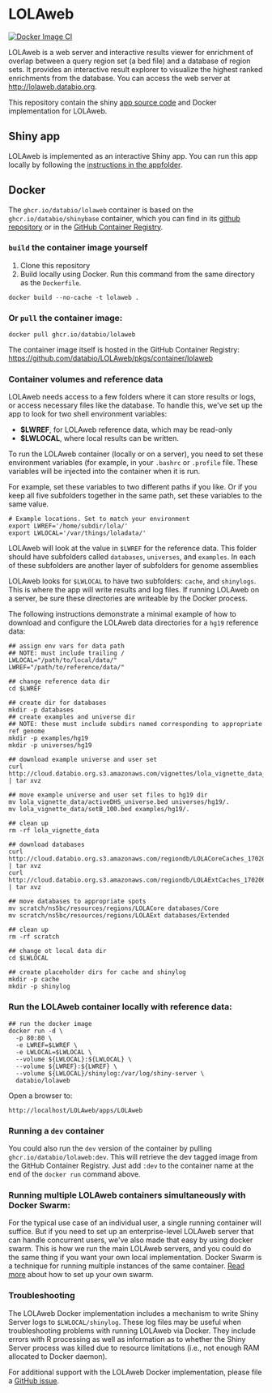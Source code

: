 # LOLAweb

[![Docker Image CI](https://github.com/databio/LOLAweb/actions/workflows/build.yml/badge.svg?branch=dev)](https://github.com/databio/LOLAweb/actions/workflows/build.yml)

LOLAweb is a web server and interactive results viewer for enrichment of overlap between a query region set (a bed file) and a database of region sets. It provides an interactive result explorer to visualize the highest ranked enrichments from the database. You can access the web server at <http://lolaweb.databio.org>.

This repository contain the shiny [app source code](apps/LOLAweb/) and Docker implementation for LOLAweb. 

## Shiny app

LOLAweb is implemented as an interactive Shiny app. You can run this app locally by following the [instructions in the appfolder](apps/LOLAweb/).

## Docker

The `ghcr.io/databio/lolaweb` container is based on the `ghcr.io/databio/shinybase` container, which you can find in its [github repository](https://github.com/databio/shinyBase) or in the [GitHub Container Registry](https://github.com/databio/shinyBase/pkgs/container/shinybase).

### `build` the container image yourself

1. Clone this repository
2. Build locally using Docker. Run this command from the same directory as the `Dockerfile`.

```docker build --no-cache -t lolaweb .```


### Or `pull` the container image:

```docker pull ghcr.io/databio/lolaweb```

The container image itself is hosted in the GitHub Container Registry: https://github.com/databio/LOLAweb/pkgs/container/lolaweb

### Container volumes and reference data

LOLAweb needs access to a few folders where it can store results or logs, or access necessary files like the database. To handle this, we've set up the app to look for two shell environment variables:

* **$LWREF**, for LOLAweb reference data, which may be read-only
* **$LWLOCAL**, where local results can be written.

To run the LOLAweb container (locally or on a server), you need to set these environment variables (for example, in your `.bashrc` or `.profile` file. These variables will be injected into the container when it is run.

For example, set these variables to two different paths if you like. Or if you keep all five subfolders together in the same path, set these variables to the same value.

```
# Example locations. Set to match your environment
export LWREF='/home/subdir/lola/'
export LWLOCAL='/var/things/loladata/'
```

LOLAweb will look at the value in `$LWREF` for the reference data. This folder should have subfolders called `databases`, `universes`, and `examples`. In each of these subfolders are another layer of subfolders for genome assemblies
 
LOLAweb looks for `$LWLOCAL` to have two subfolders: `cache`, and `shinylogs`. This is where the app will write results and log files. If running LOLAweb on a server, be sure these directories are writeable by the Docker process.

The following instructions demonstrate a minimal example of how to download and configure the LOLAweb data directories for a `hg19` reference data:

```
## assign env vars for data path
## NOTE: must include trailing /
LWLOCAL="/path/to/local/data/"
LWREF="/path/to/reference/data/"

## change reference data dir
cd $LWREF

## create dir for databases
mkdir -p databases
## create examples and universe dir
## NOTE: these must include subdirs named corresponding to appropriate ref genome
mkdir -p examples/hg19
mkdir -p universes/hg19

## download example universe and user set
curl http://cloud.databio.org.s3.amazonaws.com/vignettes/lola_vignette_data_150505.tgz | tar xvz

## move example universe and user set files to hg19 dir
mv lola_vignette_data/activeDHS_universe.bed universes/hg19/.
mv lola_vignette_data/setB_100.bed examples/hg19/.

## clean up
rm -rf lola_vignette_data

## download databases
curl http://cloud.databio.org.s3.amazonaws.com/regiondb/LOLACoreCaches_170206.tgz | tar xvz
curl http://cloud.databio.org.s3.amazonaws.com/regiondb/LOLAExtCaches_170206.tgz | tar xvz

## move databases to appropriate spots
mv scratch/ns5bc/resources/regions/LOLACore databases/Core
mv scratch/ns5bc/resources/regions/LOLAExt databases/Extended

## clean up
rm -rf scratch

## change ot local data dir
cd $LWLOCAL

## create placeholder dirs for cache and shinylog
mkdir -p cache
mkdir -p shinylog
```

### Run the LOLAweb container locally with reference data:

```
## run the docker image
docker run -d \
  -p 80:80 \
  -e LWREF=$LWREF \
  -e LWLOCAL=$LWLOCAL \
  --volume ${LWLOCAL}:${LWLOCAL} \
  --volume ${LWREF}:${LWREF} \
  --volume ${LWLOCAL}/shinylog:/var/log/shiny-server \
  databio/lolaweb
```

Open a browser to:
```
http://localhost/LOLAweb/apps/LOLAweb
```

### Running a `dev` container

You could also run the `dev` version of the container by pulling `ghcr.io/databio/lolaweb:dev`. This will retrieve the dev tagged image from the GitHub Container Registry. Just add `:dev` to the container name at the end of the `docker run` command above.

### Running multiple LOLAweb containers simultaneously with Docker Swarm:

For the typical use case of an individual user, a single running container will suffice. But if you need to set up an enterprise-level LOLAweb server that can handle concurrent users, we've also made that easy by using docker swarm. This is how we run the main LOLAweb servers, and you could do the same thing if you want your own local implementation. Docker Swarm is a technique for running multiple instances of the same container. [Read more](swarm/README.md) about how to set up your own swarm.

### Troubleshooting

The LOLAweb Docker implementation includes a mechanism to write Shiny Server logs to `$LWLOCAL/shinylog`. These log files may be useful when troubleshooting problems with running LOLAweb via Docker. They include errors with R processing as well as information as to whether the Shiny Server process was killed due to resource limitations (i.e., not enough RAM allocated to Docker daemon).

For additional support with the LOLAweb Docker implementation, please file a [GitHub issue](https://github.com/databio/LOLAweb/issues).

